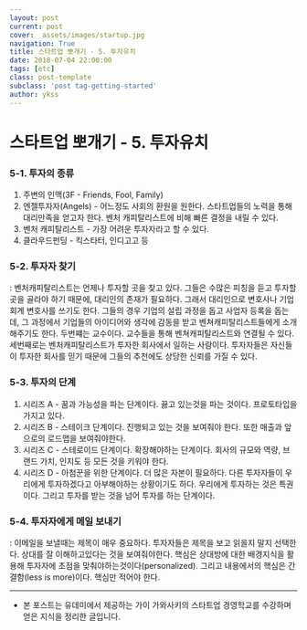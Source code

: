 ```yaml
---
layout: post
current: post
cover:  assets/images/startup.jpg
navigation: True
title: 스타트업 뽀개기 - 5. 투자유치
date: 2018-07-04 22:00:00
tags: [etc]
class: post-template
subclass: 'post tag-getting-started'
author: ykss
---
```

   
# 스타트업 뽀개기 - 5. 투자유치

### 5-1. 투자의 종류
1. 주변의 인맥(3F - Friends, Fool, Family)
2. 엔젤투자자(Angels) - 어느정도 사회의 환원을 원한다. 스타트업들의 노력을 통해 대리만족을 얻고자 한다. 벤처 캐피탈리스트에 비해 빠른 결정을 내릴 수 있다.
3. 벤처 캐피탈리스트 - 가장 어려운 투자자라고 할 수 있다.
4. 클라우드펀딩 - 킥스타터, 인디고고 등

### 5-2. 투자자 찾기
: 벤처캐피탈리스트는 언제나 투자할 곳을 찾고 있다. 그들은 수많은 피칭을 듣고 투자할 곳을 골라야 하기 때문에, 대리인의 존재가 필요하다. 그래서 대리인으로 변호사나 기업 회계 변호사를 쓰기도 한다. 그들의 경우 기업의 설립 과정을 돕고 사업자 등록을 돕는데, 그 과정에서 기업들의 아이디어와 생각에 감동을 받고 벤쳐캐피탈리스트들에게 소개해주기도 한다. 두번쨰는 교수이다. 교수들을 통해 벤쳐캐피탈리스트와 연결될 수 있다. 세번째로는 벤처캐피탈리스트가 투자한 회사에서 일하는 사람이다. 투자자들은 자신들이 투자한 회사를 믿기 때문에 그들의 추천에도 상당한 신뢰를 가질 수 있다.

### 5-3. 투자의 단계
1. 시리즈 A - 꿈과 가능성을 파는 단계이다. 끓고 있는것을 파는 것이다. 프로토타입을 가지고 있다.
2. 시리즈 B - 스테이크 단계이다. 진행되고 있는 것을 보여줘야 한다. 또한 매출과 앞으로의 로드맵을 보여줘야한다.
3. 시리즈 C - 스테로이드 단계이다. 확장해야하는 단계이다. 회사의 규모와 역량, 브랜드 가치, 인지도 등 모든 것을 키워야 한다. 
4. 시리즈 D - 아첨꾼을 위한 단계이다. 더 많은 자본이 필요하다. 다른 투자자들이 우리에게 투자하겠다고 아부해야하는 상황이기도 하다. 우리에게 투자하는 것은 특권이다. 그리고 투자를 받는 것을 넘어 투자를 하는 단계이다.

### 5-4. 투자자에게 메일 보내기
: 이메일을 보낼때는 제목이 매우 중요하다. 투자자들은 제목을 보고 읽을지 말지 선택한다. 상대를 잘 이해하고있다는 것을 보여줘야한다. 핵심은 상대방에 대한 배경지식을 활용해 투자자에 초점을 맞춰야하는것이다(personalized). 그리고 내용에서의 핵심은 간결함(less is more)이다. 핵심만 적어야 한다.

-------------

* 본 포스트는 유데미에서 제공하는 가이 가와사키의 스타트업 경영학교를 수강하며 얻은 지식을 정리한 글입니다.